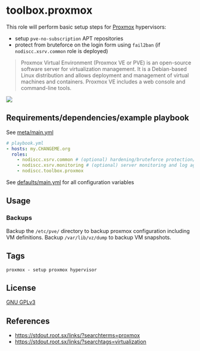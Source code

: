 # toolbox.proxmox

This role will perform basic setup steps for [Proxmox](hhttps://en.wikipedia.org/wiki/Proxmox_Virtual_Environment) hypervisors:
- setup `pve-no-subscription` APT repositories
- protect from bruteforce on the login form using `fail2ban` (if `nodiscc.xsrv.common` role is deployed)

> Proxmox Virtual Environment (Proxmox VE or PVE) is an open-source software server for virtualization management. It is a Debian-based Linux distribution and allows deployment and management of virtual machines and containers. Proxmox VE includes a web console and command-line tools.

[![](https://i.imgur.com/7DYZfcC.png)](https://i.imgur.com/7DYZfcC.png)


## Requirements/dependencies/example playbook

See [meta/main.yml](meta/main.yml)

```yaml
# playbook.yml
- hosts: my.CHANGEME.org
  roles:
    - nodiscc.xsrv.common # (optional) hardening/bruteforce protection/automatic security upgrades
    - nodiscc.xsrv.monitoring # (optional) server monitoring and log aggregation
    - nodiscc.toolbox.proxmox
```

See [defaults/main.yml](defaults/main.yml) for all configuration variables


## Usage

### Backups

Backup the `/etc/pve/` directory to backup proxmox configuration including VM definitions. Backup `/var/lib/vz/dump` to backup VM snapshots.

## Tags

<!--BEGIN TAGS LIST-->
```
proxmox - setup proxmox hypervisor
```
<!--END TAGS LIST-->


## License

[GNU GPLv3](../../LICENSE)


## References

- https://stdout.root.sx/links/?searchterms=proxmox
- https://stdout.root.sx/links/?searchtags=virtualization
